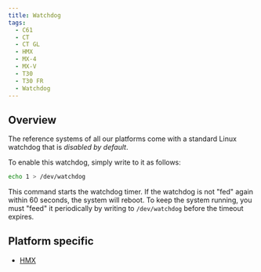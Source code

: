 ```yaml
---
title: Watchdog
tags:
  - C61
  - CT
  - CT GL
  - HMX
  - MX-4
  - MX-V
  - T30
  - T30 FR
  - Watchdog
---
```


## Overview

The reference systems of all our platforms come with a standard Linux watchdog that is *disabled by default*.

To enable this watchdog, simply write to it as follows:

```bash
echo 1 > /dev/watchdog
```

This command starts the watchdog timer. If the watchdog is not "fed" again within 60 seconds, the system will reboot. To keep the system running, you must "feed" it periodically by writing to `/dev/watchdog` before the timeout expires.

## Platform specific
- [HMX](hmx/watchdog.md)
